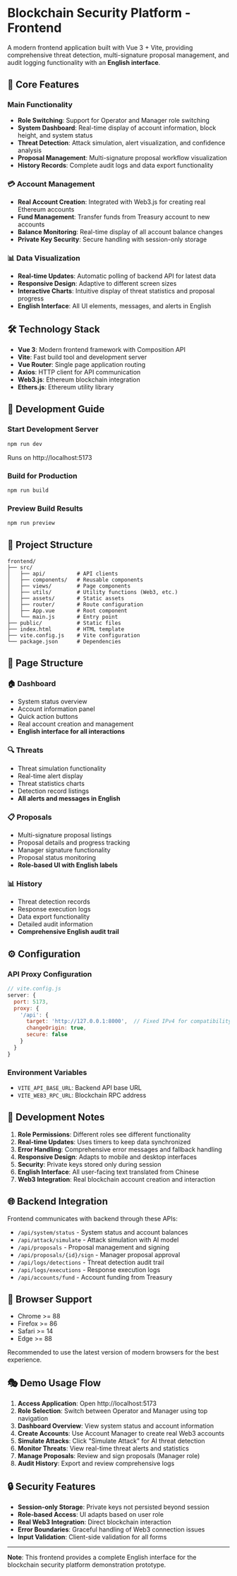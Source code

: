 # Blockchain Security Platform - Frontend

A modern frontend application built with Vue 3 + Vite, providing comprehensive threat detection, multi-signature proposal management, and audit logging functionality with an **English interface**.

## 🎯 Core Features

### Main Functionality
- **Role Switching**: Support for Operator and Manager role switching
- **System Dashboard**: Real-time display of account information, block height, and system status
- **Threat Detection**: Attack simulation, alert visualization, and confidence analysis
- **Proposal Management**: Multi-signature proposal workflow visualization
- **History Records**: Complete audit logs and data export functionality

### 💳 Account Management
- **Real Account Creation**: Integrated with Web3.js for creating real Ethereum accounts
- **Fund Management**: Transfer funds from Treasury account to new accounts
- **Balance Monitoring**: Real-time display of all account balance changes
- **Private Key Security**: Secure handling with session-only storage

### 📊 Data Visualization
- **Real-time Updates**: Automatic polling of backend API for latest data
- **Responsive Design**: Adaptive to different screen sizes
- **Interactive Charts**: Intuitive display of threat statistics and proposal progress
- **English Interface**: All UI elements, messages, and alerts in English

## 🛠️ Technology Stack

- **Vue 3**: Modern frontend framework with Composition API
- **Vite**: Fast build tool and development server
- **Vue Router**: Single page application routing
- **Axios**: HTTP client for API communication
- **Web3.js**: Ethereum blockchain integration
- **Ethers.js**: Ethereum utility library

## 🚀 Development Guide

### Start Development Server
```bash
npm run dev
```
Runs on http://localhost:5173

### Build for Production
```bash
npm run build
```

### Preview Build Results
```bash
npm run preview
```

## 📁 Project Structure

```
frontend/
├── src/
│   ├── api/          # API clients
│   ├── components/   # Reusable components
│   ├── views/        # Page components
│   ├── utils/        # Utility functions (Web3, etc.)
│   ├── assets/       # Static assets
│   ├── router/       # Route configuration
│   ├── App.vue       # Root component
│   └── main.js       # Entry point
├── public/           # Static files
├── index.html        # HTML template
├── vite.config.js    # Vite configuration
└── package.json      # Dependencies
```

## 📱 Page Structure

### 🏠 Dashboard
- System status overview
- Account information panel
- Quick action buttons
- Real account creation and management
- **English interface for all interactions**

### 🔍 Threats
- Threat simulation functionality
- Real-time alert display
- Threat statistics charts
- Detection record listings
- **All alerts and messages in English**

### 📋 Proposals
- Multi-signature proposal listings
- Proposal details and progress tracking
- Manager signature functionality
- Proposal status monitoring
- **Role-based UI with English labels**

### 📊 History
- Threat detection records
- Response execution logs
- Data export functionality
- Detailed audit information
- **Comprehensive English audit trail**

## ⚙️ Configuration

### API Proxy Configuration
```javascript
// vite.config.js
server: {
  port: 5173,
  proxy: {
    '/api': {
      target: 'http://127.0.0.1:8000',  // Fixed IPv4 for compatibility
      changeOrigin: true,
      secure: false
    }
  }
}
```

### Environment Variables
- `VITE_API_BASE_URL`: Backend API base URL
- `VITE_WEB3_RPC_URL`: Blockchain RPC address

## 🔧 Development Notes

1. **Role Permissions**: Different roles see different functionality
2. **Real-time Updates**: Uses timers to keep data synchronized
3. **Error Handling**: Comprehensive error messages and fallback handling
4. **Responsive Design**: Adapts to mobile and desktop interfaces
5. **Security**: Private keys stored only during session
6. **English Interface**: All user-facing text translated from Chinese
7. **Web3 Integration**: Real blockchain account creation and interaction

## 🌐 Backend Integration

Frontend communicates with backend through these APIs:
- `/api/system/status` - System status and account balances
- `/api/attack/simulate` - Attack simulation with AI model
- `/api/proposals` - Proposal management and signing
- `/api/proposals/{id}/sign` - Manager proposal approval
- `/api/logs/detections` - Threat detection audit trail
- `/api/logs/executions` - Response execution logs
- `/api/accounts/fund` - Account funding from Treasury

## 📱 Browser Support

- Chrome >= 88
- Firefox >= 86
- Safari >= 14
- Edge >= 88

Recommended to use the latest version of modern browsers for the best experience.

## 🎭 Demo Usage Flow

1. **Access Application**: Open http://localhost:5173
2. **Role Selection**: Switch between Operator and Manager using top navigation
3. **Dashboard Overview**: View system status and account information
4. **Create Accounts**: Use Account Manager to create real Web3 accounts
5. **Simulate Attacks**: Click "Simulate Attack" for AI threat detection
6. **Monitor Threats**: View real-time threat alerts and statistics
7. **Manage Proposals**: Review and sign proposals (Manager role)
8. **Audit History**: Export and review comprehensive logs

## 🔒 Security Features

- **Session-only Storage**: Private keys not persisted beyond session
- **Role-based Access**: UI adapts based on user role
- **Real Web3 Integration**: Direct blockchain interaction
- **Error Boundaries**: Graceful handling of Web3 connection issues
- **Input Validation**: Client-side validation for all forms

---

**Note**: This frontend provides a complete English interface for the blockchain security platform demonstration prototype.